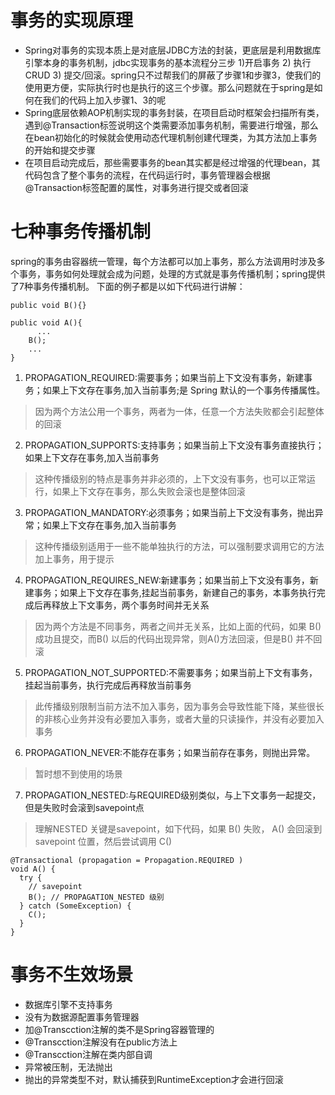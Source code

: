 # 事务的实现原理
+ Spring对事务的实现本质上是对底层JDBC方法的封装，更底层是利用数据库引擎本身的事务机制，jdbc实现事务的基本流程分三步 1)开启事务 2) 执行CRUD 3) 提交/回滚。spring只不过帮我们的屏蔽了步骤1和步骤3，使我们的使用更方便，实际执行时也是执行的这三个步骤。那么问题就在于spring是如何在我们的代码上加入步骤1、3的呢
+ Spring底层依赖AOP机制实现的事务封装，在项目启动时框架会扫描所有类，遇到@Transaction标签说明这个类需要添加事务机制，需要进行增强，那么在bean初始化的时候就会使用动态代理机制创建代理类，为其方法加上事务的开始和提交步骤
+ 在项目启动完成后，那些需要事务的bean其实都是经过增强的代理bean，其代码包含了整个事务的流程，在代码运行时，事务管理器会根据@Transaction标签配置的属性，对事务进行提交或者回滚

# 七种事务传播机制
spring的事务由容器统一管理，每个方法都可以加上事务，那么方法调用时涉及多个事务，事务如何处理就会成为问题，处理的方式就是事务传播机制；spring提供了7种事务传播机制。
下面的例子都是以如下代码进行讲解：

    public void B(){}
  
    public void A(){
    	  ...
        B();
        ...
    }

1. PROPAGATION_REQUIRED:需要事务；如果当前上下文没有事务，新建事务；如果上下文存在事务,加入当前事务;是 Spring 默认的一个事务传播属性。
>因为两个方法公用一个事务，两者为一体，任意一个方法失败都会引起整体的回滚

2. PROPAGATION_SUPPORTS:支持事务；如果当前上下文没有事务直接执行；如果上下文存在事务,加入当前事务
> 这种传播级别的特点是事务并非必须的，上下文没有事务，也可以正常运行，如果上下文存在事务，那么失败会滚也是整体回滚

3. PROPAGATION_MANDATORY:必须事务；如果当前上下文没有事务，抛出异常；如果上下文存在事务,加入当前事务
> 这种传播级别适用于一些不能单独执行的方法，可以强制要求调用它的方法加上事务，用于提示

4. PROPAGATION_REQUIRES_NEW:新建事务；如果当前上下文没有事务，新建事务；如果上下文存在事务,挂起当前事务，新建自己的事务，本事务执行完成后再释放上下文事务，两个事务时间并无关系
> 因为两个方法是不同事务，两者之间并无关系，比如上面的代码，如果 B() 成功且提交，而B() 以后的代码出现异常，则A()方法回滚，但是B() 并不回滚

5. PROPAGATION_NOT_SUPPORTED:不需要事务；如果当前上下文有事务，挂起当前事务，执行完成后再释放当前事务
> 此传播级别限制当前方法不加入事务，因为事务会导致性能下降，某些很长的非核心业务并没有必要加入事务，或者大量的只读操作，并没有必要加入事务

6. PROPAGATION_NEVER:不能存在事务；如果当前存在事务，则抛出异常。
> 暂时想不到使用的场景

7. PROPAGATION_NESTED:与REQUIRED级别类似，与上下文事务一起提交，但是失败时会滚到savepoint点
> 理解NESTED 关键是savepoint，如下代码，如果 B() 失败， A() 会回滚到 savepoint 位置，然后尝试调用 C()

    @Transactional (propagation = Propagation.REQUIRED ) 
    void A() {
      try {
        // savepoint
        B(); // PROPAGATION_NESTED 级别
      } catch (SomeException) {
        C();
      }
    }

# 事务不生效场景
+ 数据库引擎不支持事务
+ 没有为数据源配置事务管理器
+ 加@Transcction注解的类不是Spring容器管理的
+ @Transcction注解没有在public方法上
+ @Transcction注解在类内部自调
+ 异常被压制，无法抛出
+ 抛出的异常类型不对，默认捕获到RuntimeException才会进行回滚
